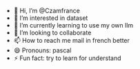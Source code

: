 - 👋 Hi, I’m @Czamfrance
- 👀 I’m interested in dataset
- 🌱 I’m currently learning to use my own llm
- 💞️ I’m looking to collaborate 
- 📫 How to reach me mail in french better
- 😄 Pronouns: pascal 
- ⚡ Fun fact: try to learn for understand 

<!---
Czamfrance/Czamfrance is a ✨ special ✨ repository because its `README.md` (this file) appears on your GitHub profile.
You can click the Preview link to take a look at your changes.
--->

